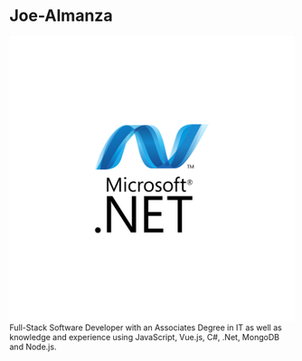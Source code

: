 # Joe-Almanza

![DotNet](/assets/.Net.png)
Full-Stack Software Developer with an Associates Degree in IT as well as knowledge and experience using JavaScript, Vue.js, C#, .Net, MongoDB and Node.js.
